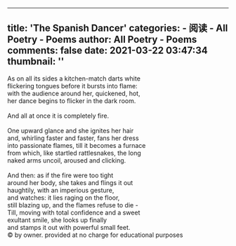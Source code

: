 
---
title: 'The Spanish Dancer'
categories: 
    - 阅读
    - All Poetry - Poems
author: All Poetry - Poems
comments: false
date: 2021-03-22 03:47:34
thumbnail: ''
---

<div>   
<div class="tr_8505651"></div><div class="orig_8505651">As on all its sides a kitchen-match darts white<br>
 flickering tongues before it bursts into flame:<br>
 with the audience around her, quickened, hot,<br>
 her dance begins to flicker in the dark room.<br>
<br>
 And all at once it is completely fire.<br>
<br>
 One upward glance and she ignites her hair<br>
 and, whirling faster and faster, fans her dress<br>
 into passionate flames, till it becomes a furnace<br>
 from which, like startled rattlesnakes, the long<br>
 naked arms uncoil, aroused and clicking.<br>
<br>
 And then: as if the fire were too tight<br>
 around her body, she takes and flings it out<br>
 haughtily, with an imperious gesture,<br>
 and watches: it lies raging on the floor,<br>
 still blazing up, and the flames refuse to die -<br>
 Till, moving with total confidence and a sweet<br>
 exultant smile, she looks up finally<br>
 and stamps it out with powerful small feet.</div><div class="copyright"><span class="author_copyright"> © by owner. provided at no charge for educational purposes <span class="nocolor"><span class="st_shares nocolor"><a href="https://www.facebook.com/sharer/sharer.php?app_id=113613998666044&display=popup&sdk=joey&u=https%3A%2F%2Fallpoetry.com%2F8505651" target="_blank"><i class="fa fa-facebook-square"></i> </a><a href="https://twitter.com/intent/tweet?related=all_poetry&text=The+Spanish+Dancer+by+Rainer+Maria+Rilke+%40all_poetry&url=https%3A%2F%2Fallpoetry.com%2F8505651" target="_blank"><i class="fa fa-twitter-square"></i> </a><a class="no_pop" href="mailto:?body=I%20wanted%20to%20share%20this%20with%20you%3A%20The%20Spanish%20Dancer%20by%20Rainer%20Maria%20Rilke%0A%0Ahttps%3A%2F%2Fallpoetry.com%2F8505651&subject=The%20Spanish%20Dancer%20by%20Rainer%20Maria%20Rilke"><i class="fa fa-envelope-o"></i> </a></span></span></span></div>  
</div>
            